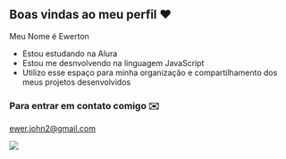 ## Boas vindas ao meu perfil ❤️

Meu Nome é Ewerton

- Estou estudando na Alura
- Estou me desnvolvendo na linguagem JavaScript
- Utilizo esse espaço para minha organização e compartilhamento dos meus projetos desenvolvidos

### Para entrar em contato comigo ✉️
ewer.john2@gmail.com

![](https://media1.tenor.com/m/XKaKS-ZIOFwAAAAC/gojo-gojo-satoru.gif)
